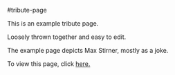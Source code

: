 #tribute-page

This is an example tribute page.

Loosely thrown together and easy to edit.

The example page depicts Max Stirner, mostly as a joke.

To view this page, click <a href=https://claudebaxter.github.io/free-code-camp-progress/tribute-page/index.html title="Test-Survey"> here.</a>